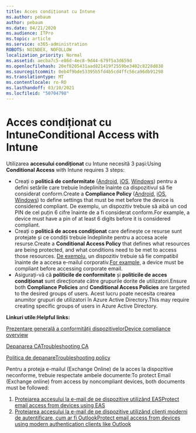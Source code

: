 ```yaml
---
title: Acces condiționat cu Intune
ms.author: pebaum
author: pebaum
ms.date: 04/21/2020
ms.audience: ITPro
ms.topic: article
ms.service: o365-administration
ROBOTS: NOINDEX, NOFOLLOW
localization_priority: Normal
ms.assetid: aecba7c5-e86d-4ec8-9d44-679f5a3d659d
ms.openlocfilehash: 20ef8205431aad821419f2559be3402c8228d838
ms.sourcegitcommit: 0eb4f9bde53395b5fd4b5cd4ffc56ca96db91298
ms.translationtype: MT
ms.contentlocale: ro-RO
ms.lasthandoff: 03/10/2021
ms.locfileid: "50704798"
---
```

# <a name="conditional-access-with-intune"></a><span data-ttu-id="237a3-102">Acces condiționat cu Intune</span><span class="sxs-lookup"><span data-stu-id="237a3-102">Conditional Access with Intune</span></span>

<span data-ttu-id="237a3-103">Utilizarea  **accesului condiționat**  cu Intune necesită 3 pași:</span><span class="sxs-lookup"><span data-stu-id="237a3-103">Using  **Conditional Access**  with Intune requires 3 steps:</span></span>

- <span data-ttu-id="237a3-104">Creați o  **politică de conformitate**  ([Android](https://docs.microsoft.com/intune/compliance-policy-create-android),  [iOS](https://docs.microsoft.com/intune/compliance-policy-create-ios),  [Windows](https://docs.microsoft.com//intune/compliance-policy-create-windows)) pentru a defini setările care trebuie îndeplinite înainte ca dispozitivul să fie considerat conform.</span><span class="sxs-lookup"><span data-stu-id="237a3-104">Create a  **Compliance Policy**  ([Android](https://docs.microsoft.com/intune/compliance-policy-create-android),  [iOS](https://docs.microsoft.com/intune/compliance-policy-create-ios),  [Windows](https://docs.microsoft.com//intune/compliance-policy-create-windows)) to define settings that must be met before the device is considered compliant.</span></span> <span data-ttu-id="237a3-105">De exemplu, un dispozitiv trebuie să aibă un cod PIN de cel puțin 6 cifre înainte de a fi considerat conform.</span><span class="sxs-lookup"><span data-stu-id="237a3-105">For example, a device must have a pin of at least 6 digits before it is considered compliant.</span></span>
- <span data-ttu-id="237a3-106">Creați o **politică de acces condiționat**  care definește ce resurse sunt protejate și ce condiții trebuie îndeplinite pentru a accesa acele resurse.</span><span class="sxs-lookup"><span data-stu-id="237a3-106">Create a **Conditional Access Policy**  that defines what resources are being protected, and what conditions need to be met to access those resources.</span></span>  <span data-ttu-id="237a3-107">[De exemplu,](https://docs.microsoft.com/intune/tutorial-protect-email-on-unmanaged-devices#create-conditional-access-policies)  un dispozitiv trebuie să fie compatibil înainte de a accesa e-mailul corporativ.</span><span class="sxs-lookup"><span data-stu-id="237a3-107">[For example,](https://docs.microsoft.com/intune/tutorial-protect-email-on-unmanaged-devices#create-conditional-access-policies)  a device must be compliant before accessing corporate email.</span></span>
- <span data-ttu-id="237a3-108">Asigurați-vă că **politicile de conformitate**  și  **politicile de acces condiționat**  sunt direcționate către grupurile dorite de utilizatori.</span><span class="sxs-lookup"><span data-stu-id="237a3-108">Ensure both **Compliance Policies**  and  **Conditional Access Policies**  are targeted to the desired groups of users.</span></span> <span data-ttu-id="237a3-109">Acest lucru poate necesita crearea anumitor grupuri de utilizatori în Azure Active Directory.</span><span class="sxs-lookup"><span data-stu-id="237a3-109">This may require creating specific groups of users in Azure Active Directory.</span></span>

<span data-ttu-id="237a3-110">**Linkuri utile:**</span><span class="sxs-lookup"><span data-stu-id="237a3-110">**Helpful links:**</span></span>

[<span data-ttu-id="237a3-111">Prezentare generală a conformității dispozitivelor</span><span class="sxs-lookup"><span data-stu-id="237a3-111">Device compliance overview</span></span>](https://docs.microsoft.com/intune/device-compliance-get-started)

[<span data-ttu-id="237a3-112">Depanarea CA</span><span class="sxs-lookup"><span data-stu-id="237a3-112">Troubleshooting CA</span></span>](https://docs.microsoft.com/intune/troubleshoot-conditional-access)

[<span data-ttu-id="237a3-113">Politica de depanare</span><span class="sxs-lookup"><span data-stu-id="237a3-113">Troubleshooting policy</span></span>](https://docs.microsoft.com/troubleshoot/mem/intune/troubleshoot-policies-in-microsoft-intune)

<span data-ttu-id="237a3-114">Pentru a proteja e-mailul (Exchange Online) de la acces la dispozitive neconforme, trebuie respectate ambele documente:</span><span class="sxs-lookup"><span data-stu-id="237a3-114">To protect Email (Exchange online) from access by noncompliant devices, both documents must be followed:</span></span>

1. [<span data-ttu-id="237a3-115">Protejarea accesului la e-mail de pe dispozitive utilizând EAS</span><span class="sxs-lookup"><span data-stu-id="237a3-115">Protect email access from devices using EAS</span></span>](https://docs.microsoft.com/intune/tutorial-protect-email-on-unmanaged-devices)
2. [<span data-ttu-id="237a3-116">Protejarea accesului la e-mail de pe dispozitive utilizând clienți moderni de autentificare, cum ar fi Outlook</span><span class="sxs-lookup"><span data-stu-id="237a3-116">Protect email access from devices using modern authentication clients like Outlook</span></span>](https://docs.microsoft.com/intune/tutorial-protect-email-on-enrolled-devices)